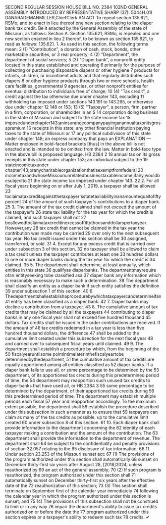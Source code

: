 SECOND REGULAR SESSION
HOUSE BILL NO. 2384
102ND GENERAL ASSEMBLY
INTRODUCED BY REPRESENTATIVE SHARP (37).
5044H.01I DANARADEMANMILLER,ChiefClerk
AN ACT
To repeal section 135.621, RSMo, and to enact in lieu thereof one new section relating to the
diaper bank tax credit.
Be it enacted by the General Assembly of the state of Missouri, as follows:
Section A. Section 135.621, RSMo, is repealed and one new section enacted in lieu
2 thereof, to be known as section 135.621, to read as follows:
135.621. 1. As used in this section, the following terms mean:
2 (1) "Contribution", a donation of cash, stock, bonds, other marketable securities, or
3 real property;
4 (2) "Department", the department of social services;
5 (3) "Diaper bank", a nonprofit entity located in this state established and operating
6 primarily for the purpose of collecting or purchasing disposable diapers or other hygiene
7 products for infants, children, or incontinent adults and that regularly distributes such diapers
8 or other hygiene products through two or more schools, health care facilities, governmental
9 agencies, or other nonprofit entities for eventual distribution to individuals free of charge;
10 (4) "Tax credit", a credit against the tax otherwise due under chapter 143, excluding
11 withholding tax imposed under sections 143.191 to 143.265, or otherwise due under chapter
12 148 or 153;
13 (5) "Taxpayer", a person, firm, partner in a firm, corporation, or shareholder in an S
14 corporation doing business in the state of Missouri and subject to the state income tax
15 imposedunderchapter143;aninsurancecompanypayinganannualtaxonitsgrosspremium
16 receipts in this state; any other financial institution paying taxes to the state of Missouri or
17 any political subdivision of this state under chapter 148; an express company that pays an
EXPLANATION — Matter enclosed in bold-faced brackets [thus] in the above bill is not enacted and is
intended to be omitted from the law. Matter in bold-face type in the above bill is proposed language.
HB 2384 2
18 annual tax on its gross receipts in this state under chapter 153; an individual subject to the
19 stateincometaxunder chapter143;oranycharitableorganizationthatisexemptfromfederal
20 incometaxandwhoseMissouriunrelatedbusinesstaxableincome,ifany,wouldbesubjectto
21 the state income tax imposed under chapter 143.
22 2. For all fiscal years beginning on or after July 1, 2019, a taxpayer shall be allowed
23 toclaimataxcreditagainstthetaxpayer'sstatetaxliabilityinanamountequaltofiftypercent
24 of the amount of such taxpayer's contributions to a diaper bank.
25 3. The amount of the tax credit claimed shall not exceed the amount of the taxpayer's
26 state tax liability for the tax year for which the credit is claimed, and such taxpayer shall not
27 beallowedtoclaimataxcreditinexcessoffiftythousanddollarspertaxyear. However,any
28 tax credit that cannot be claimed in the tax year the contribution was made may be carried
29 over only to the next subsequent tax year. No tax credit issued under this section shall be
30 assigned, transferred, or sold.
31 4. Except for any excess credit that is carried over under subsection 3 of this section,
32 no taxpayer shall be allowed to claim a tax credit unless the taxpayer contributes at least one
33 hundred dollars to one or more diaper banks during the tax year for which the credit is
34 claimed.
35 5. The department shall determine, at least annually, which entities in this state
36 qualifyas diaperbanks. The departmentmayrequire ofan entityseeking tobe classified asa
37 diaper bank any information which is reasonably necessary to make such a determination.
38 The department shall classify an entity as a diaper bank if such entity satisfies the definition
39 under subsection 1 of this section.
40 6. Thedepartmentshallestablishaprocedurebywhichataxpayercandetermineifan
41 entity has been classified as a diaper bank.
42 7. Diaper banks may decline a contribution from a taxpayer.
43 8. The cumulative amount of tax credits that may be claimed by all the taxpayers
44 contributing to diaper banks in any one fiscal year shall not exceed five hundred thousand
45 dollars. Tax credits shall be issued in the order contributions are received. If the amount of
46 tax credits redeemed in a tax year is less than five hundred thousand dollars, the difference
47 shall be added to the cumulative limit created under this subsection for the next fiscal year
48 and carried over to subsequent fiscal years until claimed.
49 9. The department shall establish a procedure by which, from the beginning of the
50 fiscalyearuntilsome pointintimelaterinthefiscalyeartobe determinedbythedepartment,
51 the cumulative amount of tax credits are equally apportioned among all entities classified as
52 diaper banks. If a diaper bank fails to use all, or some percentage to be determined by the
53 department, of its apportioned tax credits during this predetermined period of time, the
54 department may reapportion such unused tax credits to diaper banks that have used all, or
HB 2384 3
55 some percentage to be determined by the department, of their apportioned tax credits during
56 this predetermined period of time. The department may establish multiple periods each fiscal
57 year and reapportion accordingly. To the maximum extent possible, the department shall
58 establish the procedure described under this subsection in such a manner as to ensure that
59 taxpayers can claim as many of the tax credits as possible, up to the cumulative limit created
60 under subsection 8 of this section.
61 10. Each diaper bank shall provide information to the department concerning the
62 identity of each taxpayer making a contribution and the amount of the contribution. The
63 department shall provide the information to the department of revenue. The department shall
64 be subject to the confidentiality and penalty provisions of section 32.057 relating to the
65 disclosure of tax information.
66 11. Under section 23.253 of the Missouri sunset act:
67 (1) The provisions of the program authorized under this section shall automatically
68 sunset on December thirty-first six years after August 28, [2018]2024, unless reauthorized by
69 an act of the general assembly;
70 (2) If such program is reauthorized, the program authorized under this section shall
71 automatically sunset on December thirty-first six years after the effective date of the
72 reauthorization of this section;
73 (3) This section shall terminate on September first of the calendar year immediately
74 following the calendar year in which the program authorized under this section is sunset; and
75 (4) The provisions of this subsection shall not be construed to limit or in any way
76 impair the department's ability to issue tax credits authorized on or before the date the
77 program authorized under this section expires or a taxpayer's ability to redeem such tax
78 credits.
✔